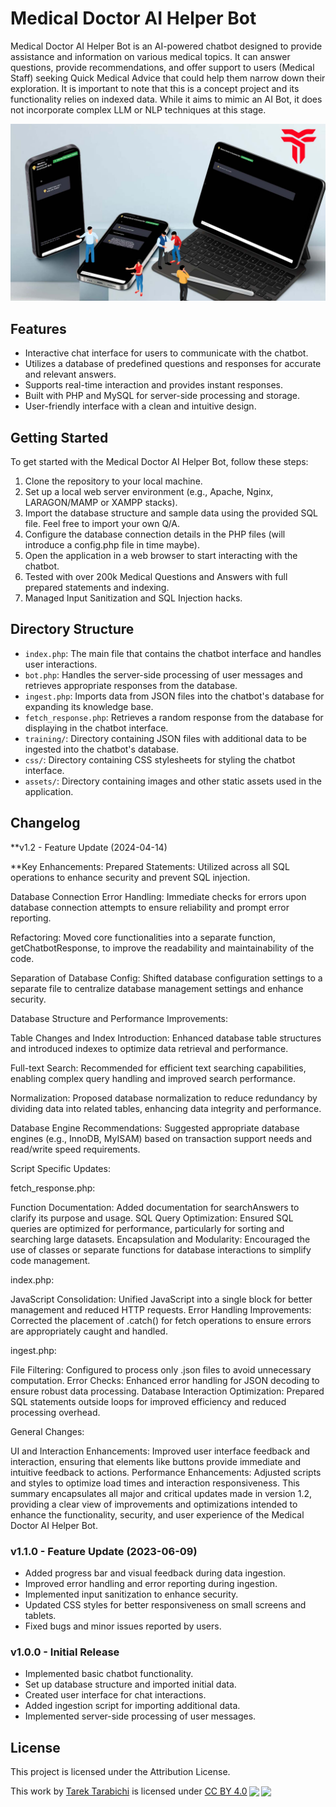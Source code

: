 # Medical Doctor AI Helper Bot

Medical Doctor AI Helper Bot is an AI-powered chatbot designed to provide assistance and information on various medical topics. It can answer questions, provide recommendations, and offer support to users (Medical Staff) seeking Quick Medical Advice that could help them narrow down their exploration. It is important to note that this is a concept project and its functionality relies on indexed data. While it aims to mimic an AI Bot, it does not incorporate complex LLM or NLP techniques at this stage.

![Landing Screen](MedicalAssistantAiBot-screenshot.jpg)

## Features

- Interactive chat interface for users to communicate with the chatbot.
- Utilizes a database of predefined questions and responses for accurate and relevant answers.
- Supports real-time interaction and provides instant responses.
- Built with PHP and MySQL for server-side processing and storage.
- User-friendly interface with a clean and intuitive design.

## Getting Started

To get started with the Medical Doctor AI Helper Bot, follow these steps:

1. Clone the repository to your local machine.
2. Set up a local web server environment (e.g., Apache, Nginx, LARAGON/MAMP or XAMPP stacks).
3. Import the database structure and sample data using the provided SQL file. Feel free to import your own Q/A.
4. Configure the database connection details in the PHP files (will introduce a config.php file in time maybe).
5. Open the application in a web browser to start interacting with the chatbot.
6. Tested with over 200k Medical Questions and Answers with full prepared statements and indexing.
7. Managed Input Sanitization and SQL Injection hacks.

## Directory Structure

- `index.php`: The main file that contains the chatbot interface and handles user interactions.
- `bot.php`: Handles the server-side processing of user messages and retrieves appropriate responses from the database.
- `ingest.php`: Imports data from JSON files into the chatbot's database for expanding its knowledge base.
- `fetch_response.php`: Retrieves a random response from the database for displaying in the chatbot interface.
- `training/`: Directory containing JSON files with additional data to be ingested into the chatbot's database.
- `css/`: Directory containing CSS stylesheets for styling the chatbot interface.
- `assets/`: Directory containing images and other static assets used in the application.

## Changelog
**v1.2 - Feature Update (2024-04-14)

**Key Enhancements:
Prepared Statements: Utilized across all SQL operations to enhance security and prevent SQL injection.

Database Connection Error Handling: Immediate checks for errors upon database connection attempts to ensure reliability and prompt error reporting.

Refactoring: Moved core functionalities into a separate function, getChatbotResponse, to improve the readability and maintainability of the code.

Separation of Database Config: Shifted database configuration settings to a separate file to centralize database management settings and enhance security.

Database Structure and Performance Improvements:

Table Changes and Index Introduction: Enhanced database table structures and introduced indexes to optimize data retrieval and performance.

Full-text Search: Recommended for efficient text searching capabilities, enabling complex query handling and improved search performance.

Normalization: Proposed database normalization to reduce redundancy by dividing data into related tables, enhancing data integrity and performance.

Database Engine Recommendations: Suggested appropriate database engines (e.g., InnoDB, MyISAM) based on transaction support needs and read/write speed requirements.

Script Specific Updates:

fetch_response.php:

Function Documentation: Added documentation for searchAnswers to clarify its purpose and usage.
SQL Query Optimization: Ensured SQL queries are optimized for performance, particularly for sorting and searching large datasets.
Encapsulation and Modularity: Encouraged the use of classes or separate functions for database interactions to simplify code management.

index.php:

JavaScript Consolidation: Unified JavaScript into a single block for better management and reduced HTTP requests.
Error Handling Improvements: Corrected the placement of .catch() for fetch operations to ensure errors are appropriately caught and handled.

ingest.php:

File Filtering: Configured to process only .json files to avoid unnecessary computation.
Error Checks: Enhanced error handling for JSON decoding to ensure robust data processing.
Database Interaction Optimization: Prepared SQL statements outside loops for improved efficiency and reduced processing overhead.

General Changes:

UI and Interaction Enhancements: Improved user interface feedback and interaction, ensuring that elements like buttons provide immediate and intuitive feedback to actions.
Performance Enhancements: Adjusted scripts and styles to optimize load times and interaction responsiveness.
This summary encapsulates all major and critical updates made in version 1.2, providing a clear view of improvements and optimizations intended to enhance the functionality, security, and user experience of the Medical Doctor AI Helper Bot.
  
### v1.1.0 - Feature Update (2023-06-09)
- Added progress bar and visual feedback during data ingestion.
- Improved error handling and error reporting during ingestion.
- Implemented input sanitization to enhance security.
- Updated CSS styles for better responsiveness on small screens and tablets.
- Fixed bugs and minor issues reported by users.
### v1.0.0 - Initial Release 
- Implemented basic chatbot functionality.
- Set up database structure and imported initial data.
- Created user interface for chat interactions.
- Added ingestion script for importing additional data.
- Implemented server-side processing of user messages.



## License

This project is licensed under the Attribution License. 
<p xmlns:cc="http://creativecommons.org/ns#" >This work by <a rel="cc:attributionURL dct:creator" property="cc:attributionName" href="https://2tinteractive.com">Tarek Tarabichi</a> is licensed under <a href="http://creativecommons.org/licenses/by/4.0/?ref=chooser-v1" target="_blank" rel="license noopener noreferrer" style="display:inline-block;">CC BY 4.0<img style="height:22px!important;margin-left:3px;vertical-align:text-bottom;" src="https://mirrors.creativecommons.org/presskit/icons/cc.svg?ref=chooser-v1"><img style="height:22px!important;margin-left:3px;vertical-align:text-bottom;" src="https://mirrors.creativecommons.org/presskit/icons/by.svg?ref=chooser-v1"></a></p>
